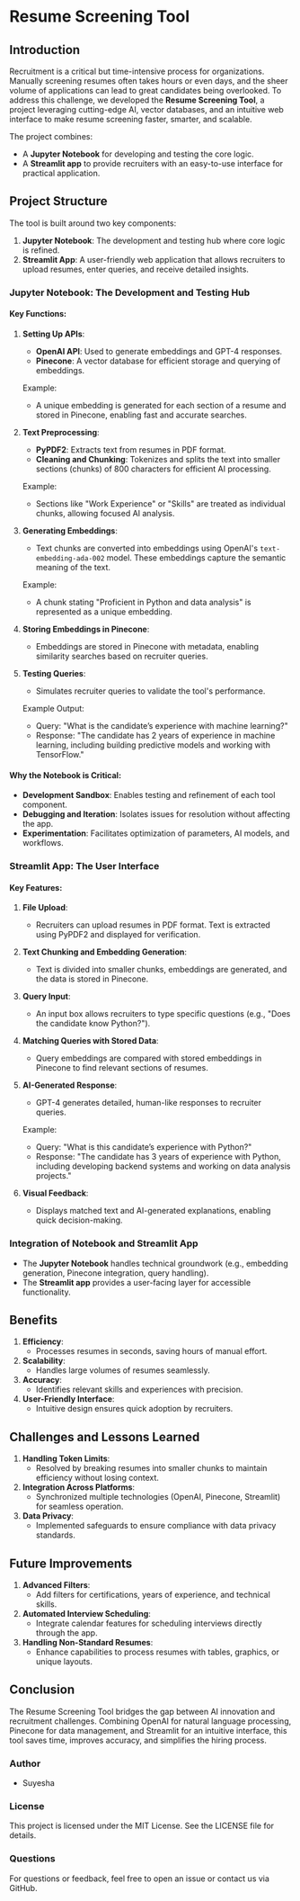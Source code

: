 # Resume Screening Tool

## Introduction

Recruitment is a critical but time-intensive process for organizations. Manually screening resumes often takes hours or even days, and the sheer volume of applications can lead to great candidates being overlooked. To address this challenge, we developed the **Resume Screening Tool**, a project leveraging cutting-edge AI, vector databases, and an intuitive web interface to make resume screening faster, smarter, and scalable.

The project combines:
- A **Jupyter Notebook** for developing and testing the core logic.
- A **Streamlit app** to provide recruiters with an easy-to-use interface for practical application.

## Project Structure

The tool is built around two key components:
1. **Jupyter Notebook**: The development and testing hub where core logic is refined.
2. **Streamlit App**: A user-friendly web application that allows recruiters to upload resumes, enter queries, and receive detailed insights.

### Jupyter Notebook: The Development and Testing Hub

#### Key Functions:
1. **Setting Up APIs**:
   - **OpenAI API**: Used to generate embeddings and GPT-4 responses.
   - **Pinecone**: A vector database for efficient storage and querying of embeddings.

   Example:
   - A unique embedding is generated for each section of a resume and stored in Pinecone, enabling fast and accurate searches.

2. **Text Preprocessing**:
   - **PyPDF2**: Extracts text from resumes in PDF format.
   - **Cleaning and Chunking**: Tokenizes and splits the text into smaller sections (chunks) of 800 characters for efficient AI processing.

   Example:
   - Sections like "Work Experience" or "Skills" are treated as individual chunks, allowing focused AI analysis.

3. **Generating Embeddings**:
   - Text chunks are converted into embeddings using OpenAI's `text-embedding-ada-002` model. These embeddings capture the semantic meaning of the text.

   Example:
   - A chunk stating "Proficient in Python and data analysis" is represented as a unique embedding.

4. **Storing Embeddings in Pinecone**:
   - Embeddings are stored in Pinecone with metadata, enabling similarity searches based on recruiter queries.

5. **Testing Queries**:
   - Simulates recruiter queries to validate the tool's performance.

   Example Output:
   - Query: "What is the candidate’s experience with machine learning?"
   - Response: "The candidate has 2 years of experience in machine learning, including building predictive models and working with TensorFlow."

#### Why the Notebook is Critical:
- **Development Sandbox**: Enables testing and refinement of each tool component.
- **Debugging and Iteration**: Isolates issues for resolution without affecting the app.
- **Experimentation**: Facilitates optimization of parameters, AI models, and workflows.

### Streamlit App: The User Interface

#### Key Features:
1. **File Upload**:
   - Recruiters can upload resumes in PDF format. Text is extracted using PyPDF2 and displayed for verification.

2. **Text Chunking and Embedding Generation**:
   - Text is divided into smaller chunks, embeddings are generated, and the data is stored in Pinecone.

3. **Query Input**:
   - An input box allows recruiters to type specific questions (e.g., "Does the candidate know Python?").

4. **Matching Queries with Stored Data**:
   - Query embeddings are compared with stored embeddings in Pinecone to find relevant sections of resumes.

5. **AI-Generated Response**:
   - GPT-4 generates detailed, human-like responses to recruiter queries.

   Example:
   - Query: "What is this candidate’s experience with Python?"
   - Response: "The candidate has 3 years of experience with Python, including developing backend systems and working on data analysis projects."

6. **Visual Feedback**:
   - Displays matched text and AI-generated explanations, enabling quick decision-making.

### Integration of Notebook and Streamlit App
- The **Jupyter Notebook** handles technical groundwork (e.g., embedding generation, Pinecone integration, query handling).
- The **Streamlit app** provides a user-facing layer for accessible functionality.

## Benefits

1. **Efficiency**:
   - Processes resumes in seconds, saving hours of manual effort.
2. **Scalability**:
   - Handles large volumes of resumes seamlessly.
3. **Accuracy**:
   - Identifies relevant skills and experiences with precision.
4. **User-Friendly Interface**:
   - Intuitive design ensures quick adoption by recruiters.

## Challenges and Lessons Learned

1. **Handling Token Limits**:
   - Resolved by breaking resumes into smaller chunks to maintain efficiency without losing context.
2. **Integration Across Platforms**:
   - Synchronized multiple technologies (OpenAI, Pinecone, Streamlit) for seamless operation.
3. **Data Privacy**:
   - Implemented safeguards to ensure compliance with data privacy standards.

## Future Improvements

1. **Advanced Filters**:
   - Add filters for certifications, years of experience, and technical skills.
2. **Automated Interview Scheduling**:
   - Integrate calendar features for scheduling interviews directly through the app.
3. **Handling Non-Standard Resumes**:
   - Enhance capabilities to process resumes with tables, graphics, or unique layouts.

## Conclusion

The Resume Screening Tool bridges the gap between AI innovation and recruitment challenges. Combining OpenAI for natural language processing, Pinecone for data management, and Streamlit for an intuitive interface, this tool saves time, improves accuracy, and simplifies the hiring process.

### Author
- Suyesha

### License
This project is licensed under the MIT License. See the LICENSE file for details.

### Questions
For questions or feedback, feel free to open an issue or contact us via GitHub.
